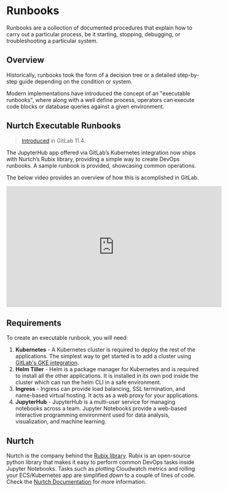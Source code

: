 # Runbooks

Runbooks are a collection of documented procedures that explain how to 
carry out a particular process, be it starting, stopping, debugging, 
or troubleshooting a particular system.

## Overview

Historically, runbooks took the form of a decision tree or a detailed 
step-by-step guide depending on the condition or system. 

Modern implementations have introduced the concept of an "executable 
runbooks", where along with a well define process, operators can execute 
code blocks or database queries against a given environment.

## Nurtch Executable Runbooks

> [Introduced](ce-45912) in GitLab 11.4.

The JupyterHub app offered via GitLab’s Kubernetes integration now ships 
with Nurtch’s Rubix library, providing a simple way to create DevOps 
runbooks. A sample runbook is provided, showcasing common operations.

The below video provides an overview of how this is acomplished in GitLab.

<iframe width="560" height="315" src="https://www.youtube.com/embed/Q_OqHIIUPjE" 
frameborder="0" allow="autoplay; encrypted-media" allowfullscreen></iframe>

## Requirements

To create an executable runbook, you will need:

1. **Kubernetes** - A Kubernetes cluster is required to deploy the rest of the applications. 
    The simplest way to get started is to add a cluster using [GitLab's GKE integration](https://docs.gitlab.com/ee/user/project/clusters/#adding-and-creating-a-new-gke-cluster-via-gitlab).
1. **Helm Tiller** - Helm is a package manager for Kubernetes and is required to install 
    all the other applications. It is installed in its own pod inside the cluster which 
    can run the helm CLI in a safe environment.
1. **Ingress** - Ingress can provide load balancing, SSL termination, and name-based 
    virtual hosting. It acts as a web proxy for your applications.
1. **JupyterHub** - JupyterHub is a multi-user service for managing notebooks across 
    a team. Jupyter Notebooks provide a web-based interactive programming environment 
    used for data analysis, visualization, and machine learning.

## Nurtch

Nurtch is the company behind the [Rubix library](https://github.com/Nurtch/rubix). Rubix is 
an open-source python library that makes it easy to perform common DevOps tasks inside Jupyter Notebooks. 
Tasks such as plotting Cloudwatch metrics and rolling your ECS/Kubernetes app are simplified 
down to a couple of lines of code. Check the [Nurtch Documentation](http://docs.nurtch.com/en/latest) 
for more information.